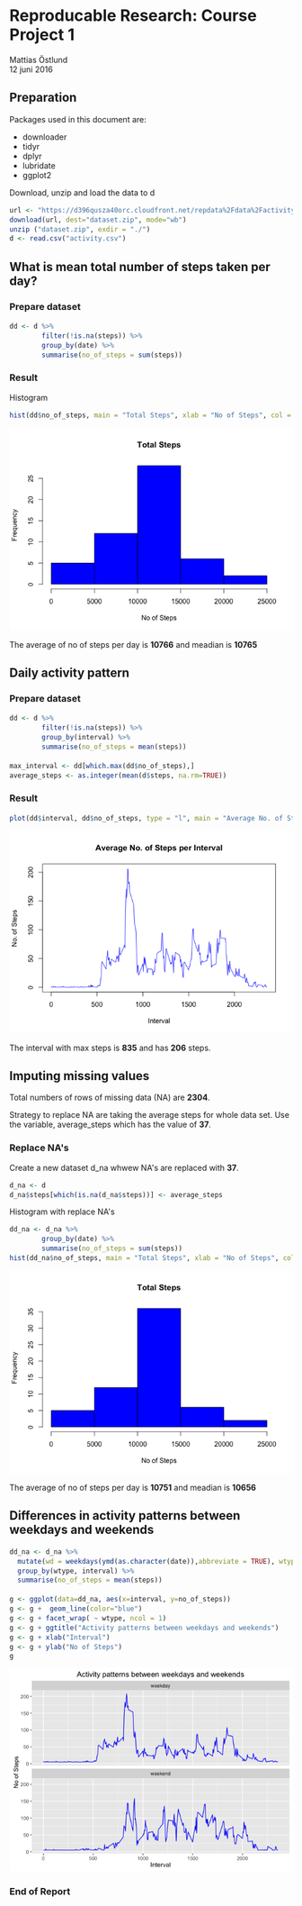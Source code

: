 # Reproducable Research: Course Project 1
Mattias Östlund  
12 juni 2016  



## Preparation

Packages used in this document are:

*   downloader
*   tidyr
*   dplyr
*   lubridate
*   ggplot2



Download, unzip and load the data to d

```r
url <- "https://d396qusza40orc.cloudfront.net/repdata%2Fdata%2Factivity.zip"
download(url, dest="dataset.zip", mode="wb") 
unzip ("dataset.zip", exdir = "./")
d <- read.csv("activity.csv")
```

## What is mean total number of steps taken per day?
### Prepare dataset


```r
dd <- d %>% 
        filter(!is.na(steps)) %>%
        group_by(date) %>%
        summarise(no_of_steps = sum(steps))
```


### Result

Histogram

```r
hist(dd$no_of_steps, main = "Total Steps", xlab = "No of Steps", col = "blue")
```

![](PA1_template_files/figure-html/unnamed-chunk-4-1.png)<!-- -->

The average of no of steps per day is **10766** and meadian is **10765**



## Daily activity pattern
### Prepare dataset


```r
dd <- d %>% 
        filter(!is.na(steps)) %>%
        group_by(interval) %>%
        summarise(no_of_steps = mean(steps))

max_interval <- dd[which.max(dd$no_of_steps),]
average_steps <- as.integer(mean(d$steps, na.rm=TRUE))
```


### Result


```r
plot(dd$interval, dd$no_of_steps, type = "l", main = "Average No. of Steps per Interval", xlab = "Interval", ylab ="No. of Steps", col = "blue")
```

![](PA1_template_files/figure-html/unnamed-chunk-6-1.png)<!-- -->

The interval with max steps is **835** and has **206** steps.



## Imputing missing values


Total numbers of rows of missing data (NA) are **2304**.

Strategy to replace NA are taking the average steps for whole data set. Use the variable, average_steps which has the value of **37**.

### Replace NA's

Create a new dataset d_na whwew NA's are replaced with **37**.

```r
d_na <- d
d_na$steps[which(is.na(d_na$steps))] <- average_steps
```

Histogram with replace NA's

```r
dd_na <- d_na %>% 
        group_by(date) %>%
        summarise(no_of_steps = sum(steps))
hist(dd_na$no_of_steps, main = "Total Steps", xlab = "No of Steps", col = "blue")
```

![](PA1_template_files/figure-html/unnamed-chunk-8-1.png)<!-- -->

The average of no of steps per day is **10751** and meadian is **10656**

## Differences in activity patterns between weekdays and weekends


```r
dd_na <- d_na %>%
  mutate(wd = weekdays(ymd(as.character(date)),abbreviate = TRUE), wtype = factor(ifelse(wd %in% c("Mån", "Tis", "Ons", "Tor", "Fre"), "weekday" , "weekend"))) %>%
  group_by(wtype, interval) %>%
  summarise(no_of_steps = mean(steps))

g <- ggplot(data=dd_na, aes(x=interval, y=no_of_steps)) 
g <- g +  geom_line(color="blue")
g <- g + facet_wrap( ~ wtype, ncol = 1)
g <- g + ggtitle("Activity patterns between weekdays and weekends")
g <- g + xlab("Interval")
g <- g + ylab("No of Steps")
g
```

![](PA1_template_files/figure-html/unnamed-chunk-9-1.png)<!-- -->

### End of Report
